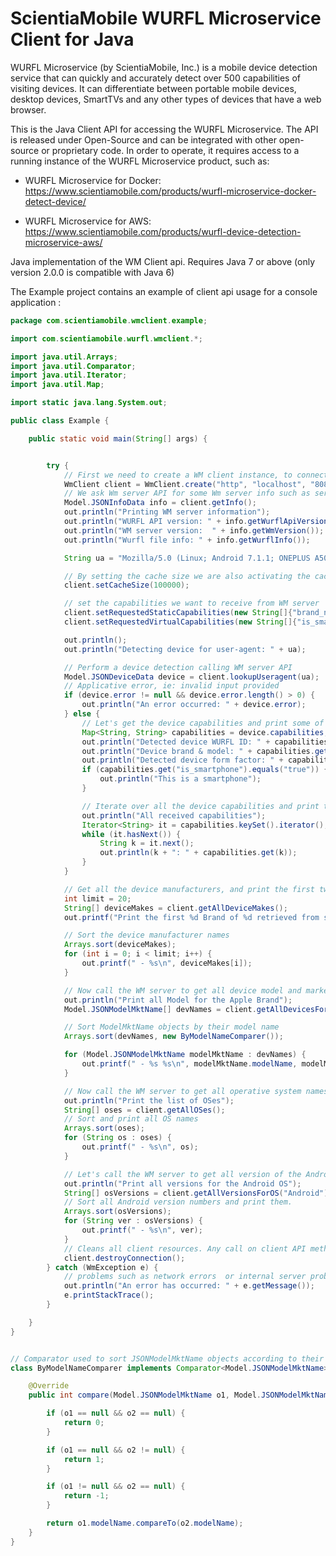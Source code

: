 # ScientiaMobile WURFL Microservice Client for Java

WURFL Microservice (by ScientiaMobile, Inc.) is a mobile device detection service that can quickly and accurately detect over 500 capabilities of visiting devices. It can differentiate between portable mobile devices, desktop devices, SmartTVs and any other types of devices that have a web browser.

This is the Java Client API for accessing the WURFL Microservice. The API is released under Open-Source and can be integrated with other open-source or proprietary code. In order to operate, it requires access to a running instance of the WURFL Microservice product, such as:

- WURFL Microservice for Docker: https://www.scientiamobile.com/products/wurfl-microservice-docker-detect-device/

- WURFL Microservice for AWS: https://www.scientiamobile.com/products/wurfl-device-detection-microservice-aws/ 

Java implementation of the WM Client api.
Requires Java 7 or above (only version 2.0.0 is compatible with Java 6)

The Example project contains an example of client api usage for a console application :


```java
package com.scientiamobile.wmclient.example;

import com.scientiamobile.wurfl.wmclient.*;

import java.util.Arrays;
import java.util.Comparator;
import java.util.Iterator;
import java.util.Map;

import static java.lang.System.out;

public class Example {

    public static void main(String[] args) {


        try {
            // First we need to create a WM client instance, to connect to our WM server API at the specified host and port.
            WmClient client = WmClient.create("http", "localhost", "8080", "");
            // We ask Wm server API for some Wm server info such as server API version and info about WURFL API and file used by WM server.
            Model.JSONInfoData info = client.getInfo();
            out.println("Printing WM server information");
            out.println("WURFL API version: " + info.getWurflApiVersion());
            out.println("WM server version:  " + info.getWmVersion());
            out.println("Wurfl file info: " + info.getWurflInfo());

            String ua = "Mozilla/5.0 (Linux; Android 7.1.1; ONEPLUS A5000 Build/NMF26X) AppleWebKit/537.36 (KHTML, like Gecko) Chrome/56.0.2924.87 Mobile Safari/537.36";

            // By setting the cache size we are also activating the caching option in WM client. In order to not use cache, you just to need to omit setCacheSize call
            client.setCacheSize(100000);

            // set the capabilities we want to receive from WM server
            client.setRequestedStaticCapabilities(new String[]{"brand_name", "model_name"});
            client.setRequestedVirtualCapabilities(new String[]{"is_smartphone", "form_factor"});

            out.println();
            out.println("Detecting device for user-agent: " + ua);

            // Perform a device detection calling WM server API
            Model.JSONDeviceData device = client.lookupUseragent(ua);
            // Applicative error, ie: invalid input provided
            if (device.error != null && device.error.length() > 0) {
                out.println("An error occurred: " + device.error);
            } else {
                // Let's get the device capabilities and print some of them
                Map<String, String> capabilities = device.capabilities;
                out.println("Detected device WURFL ID: " + capabilities.get("wurfl_id"));
                out.println("Device brand & model: " + capabilities.get("brand_name") + " " + capabilities.get("model_name"));
                out.println("Detected device form factor: " + capabilities.get("form_factor"));
                if (capabilities.get("is_smartphone").equals("true")) {
                    out.println("This is a smartphone");
                }

                // Iterate over all the device capabilities and print them
                out.println("All received capabilities");
                Iterator<String> it = capabilities.keySet().iterator();
                while (it.hasNext()) {
                    String k = it.next();
                    out.println(k + ": " + capabilities.get(k));
                }
            }

            // Get all the device manufacturers, and print the first twenty
            int limit = 20;
            String[] deviceMakes = client.getAllDeviceMakes();
            out.printf("Print the first %d Brand of %d retrieved from server\n", limit, deviceMakes.length);

            // Sort the device manufacturer names
            Arrays.sort(deviceMakes);
            for (int i = 0; i < limit; i++) {
                out.printf(" - %s\n", deviceMakes[i]);
            }

            // Now call the WM server to get all device model and marketing names produced by Apple
            out.println("Print all Model for the Apple Brand");
            Model.JSONModelMktName[] devNames = client.getAllDevicesForMake("Apple");

            // Sort ModelMktName objects by their model name
            Arrays.sort(devNames, new ByModelNameComparer());

            for (Model.JSONModelMktName modelMktName : devNames) {
                out.printf(" - %s %s\n", modelMktName.modelName, modelMktName.marketingName);
            }

            // Now call the WM server to get all operative system names
            out.println("Print the list of OSes");
            String[] oses = client.getAllOSes();
            // Sort and print all OS names
            Arrays.sort(oses);
            for (String os : oses) {
                out.printf(" - %s\n", os);
            }

            // Let's call the WM server to get all version of the Android OS
            out.println("Print all versions for the Android OS");
            String[] osVersions = client.getAllVersionsForOS("Android");
            // Sort all Android version numbers and print them.
            Arrays.sort(osVersions);
            for (String ver : osVersions) {
                out.printf(" - %s\n", ver);
            }
            // Cleans all client resources. Any call on client API methods after this one will throw a WmException
            client.destroyConnection();
        } catch (WmException e) {
            // problems such as network errors  or internal server problems
            out.println("An error has occurred: " + e.getMessage());
            e.printStackTrace();
        }

    }
}


// Comparator used to sort JSONModelMktName objects according to their model name property, for which is used the String natural ordering.
class ByModelNameComparer implements Comparator<Model.JSONModelMktName> {

    @Override
    public int compare(Model.JSONModelMktName o1, Model.JSONModelMktName o2) {

        if (o1 == null && o2 == null) {
            return 0;
        }

        if (o1 == null && o2 != null) {
            return 1;
        }

        if (o1 != null && o2 == null) {
            return -1;
        }

        return o1.modelName.compareTo(o2.modelName);
    }
}
```
